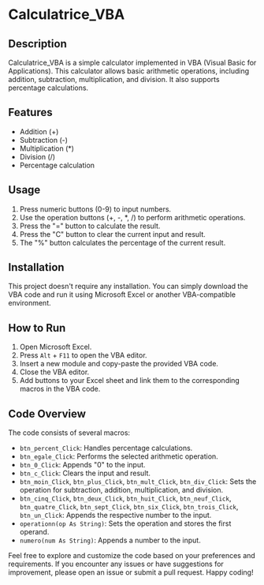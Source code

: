 # Calculatrice_VBA

## Description
Calculatrice_VBA is a simple calculator implemented in VBA (Visual Basic for Applications). This calculator allows basic arithmetic operations, including addition, subtraction, multiplication, and division. It also supports percentage calculations.

## Features
- Addition (+)
- Subtraction (-)
- Multiplication (*)
- Division (/)
- Percentage calculation

## Usage
1. Press numeric buttons (0-9) to input numbers.
2. Use the operation buttons (+, -, *, /) to perform arithmetic operations.
3. Press the "=" button to calculate the result.
4. Press the "C" button to clear the current input and result.
5. The "%" button calculates the percentage of the current result.

## Installation
This project doesn't require any installation. You can simply download the VBA code and run it using Microsoft Excel or another VBA-compatible environment.

## How to Run
1. Open Microsoft Excel.
2. Press `Alt` + `F11` to open the VBA editor.
3. Insert a new module and copy-paste the provided VBA code.
4. Close the VBA editor.
5. Add buttons to your Excel sheet and link them to the corresponding macros in the VBA code.

## Code Overview
The code consists of several macros:
- `btn_percent_Click`: Handles percentage calculations.
- `btn_egale_Click`: Performs the selected arithmetic operation.
- `btn_0_Click`: Appends "0" to the input.
- `btn_c_Click`: Clears the input and result.
- `btn_moin_Click`, `btn_plus_Click`, `btn_mult_Click`, `btn_div_Click`: Sets the operation for subtraction, addition, multiplication, and division.
- `btn_cinq_Click`, `btn_deux_Click`, `btn_huit_Click`, `btn_neuf_Click`, `btn_quatre_Click`, `btn_sept_Click`, `btn_six_Click`, `btn_trois_Click`, `btn_un_Click`: Appends the respective number to the input.
- `operationn(op As String)`: Sets the operation and stores the first operand.
- `numero(num As String)`: Appends a number to the input.

Feel free to explore and customize the code based on your preferences and requirements. If you encounter any issues or have suggestions for improvement, please open an issue or submit a pull request. Happy coding!